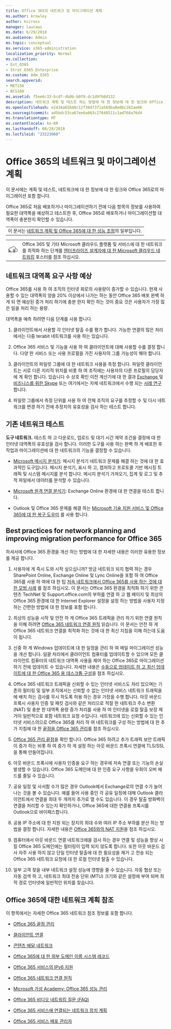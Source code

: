 ```yaml
---
title: Office 365의 네트워크 및 마이그레이션 계획
ms.author: krowley
author: kccross
manager: laurawi
ms.date: 6/29/2018
ms.audience: Admin
ms.topic: conceptual
ms.service: o365-administration
localization_priority: Normal
ms.collection:
- Ent_O365
- Strat_O365_Enterprise
ms.custom: Adm_O365
search.appverid:
- MET150
- BCS160
ms.assetid: f5ee6c33-bcd7-4b0b-b0f8-dc1d9fb8d132
description: 네트워크 계획 및 테스트 하는 방법에 대 한 정보에 대 한 링크와 Office 365로의 마이그레이션 포함 합니다.
ms.openlocfilehash: e2434a65b48c12f38d7371a569ba8e0bc282ae06
ms.sourcegitcommit: ad5bdc53ca67ee6a663c27648511c1ad768a76d4
ms.translationtype: MT
ms.contentlocale: ko-KR
ms.lasthandoff: 08/28/2018
ms.locfileid: "23223060"
---
```

# <a name="network-and-migration-planning-for-office-365"></a>Office 365의 네트워크 및 마이그레이션 계획

이 문서에는 계획 및 테스트, 네트워크에 대 한 정보에 대 한 링크와 Office 365로의 마이그레이션 포함 합니다.
  
Office 365로 처음 배포하거나 마이그레이션하기 전에 다음 항목의 정보를 사용하여 필요한 대역폭을 예상하고 테스트한 후, Office 365로 배포하거나 마이그레이션할 대역폭이 충분한지 확인할 수 있습니다.

||
|:-----|
| 이 문서는 [네트워크 계획 및 Office 365에 대 한 성능 조정](https://aka.ms/tune)의 일부입니다.|

|||
|:-----|:-----|
|![Microsoft 클라우드 네트워킹 엔터프라이즈 설계자 포스터 (영문)에 대 한 참조](media/3094be9f-2407-4fa5-896d-aa66ef7b9bb9.png)|Office 365 및 기타 Microsoft 클라우드 플랫폼 및 서비스에 대 한 네트워크를 최적화 하는 단계를 [엔터프라이즈 설계자에 대 한 Microsoft 클라우드 네트워킹](https://aka.ms/cloudarchnetworking) 포스터를 참조 하십시오. |
   
## <a name="estimate-network-bandwidth-requirements"></a>네트워크 대역폭 요구 사항 예상
<a name="EstimateBandwidthRequirements"> </a>

Office 365를 사용 하 여 조직의 인터넷 회로의 사용량이 증가할 수 있습니다. 현재 사용할 수 있는 대역폭의 양을 20% 이상에서 나가는 하는 동안 Office 365 배포 완벽 하 게 되 면 예상된 증가 처리 하기에 충분 한지 확인 하는 것이 중요 것은 사용자가 가장 많은 일을 처리 하는 용량.
  
대역폭을 예측 하려면 다음 단계를 사용 합니다.
  
1. 클라이언트에서 사용할 각 인터넷 탈출 수를 평가 합니다. 가능한 연결의 많은 처리에서는 다중 terabit 네트워크를 사용 하는 있습니다. 
    
2. Office 365 서비스 및 기능을 사용 하 여 클라이언트에 대해 사용할 수를 결정 합니다. 다양 한 서비스 또는 사용 프로필을 가진 사용자의 그룹 가능성이 해야 합니다.
    
3. 클라이언트의 파일럿 그룹에 대 한 네트워크 사용을 측정 합니다. 파일럿 클라이언트는 서로 다른 지리적 위치를 비롯 하 여 조직에는 사용자의 다른 프로필의 담당자에 게 확인 합니다. 있습니다 수 상호 확인 이전 계산기에 대 한 결과 [Exchange ](https://go.microsoft.com/fwlink/p/?LinkId=321550)및 [비즈니스를 위한 Skype](https://go.microsoft.com/fwlink/p/?LinkId=321551) 또는 여기에서는 자체 네트워크에서 수행 되는 [사례 연구](https://www.microsoft.com/itshowcase/Article/Content/631/Optimizing-network-performance-for-Microsoft-Office-365) 합니다. 
    
4. 파일럿 그룹에서 측정 단위를 사용 하 여 전체 조직의 요구를 추정할 수 및 다시 네트워크를 변경 하기 전에 추정치의 유효성을 검사 하는 테스트 합니다.
    
## <a name="test-your-existing-network"></a>기존 네트워크 테스트
<a name="calculators"> </a>

 **도구 네트워크.** 테스트 하 고 다운로드, 업로드 및 대기 시간 제약 조건을 결정에 대 한 인터넷 대역폭의 유효성을 검사 합니다. 이러한 도구를 사용 하는 완벽 하 게 배포한 후 작업과 마이그레이션에 대 한 네트워크의 기능을 결정할 수 있습니다. 
  
- [Microsoft 메시지 분석기](https://technet.microsoft.com/library/jj649776.aspx): 메시지 분석기 네트워크 문제를 해결 하는 것에 대 한 효과적인 도구입니다. 메시지 분석기, 표시 하 고, 캡처하고 프로토콜 기반 메시징 트래픽 및 시스템 메시지를 분석 합니다. 메시지 분석기 가져오기, 집계 및 로그 및 추적 파일에서 데이터를 분석할 수 있습니다.
    
- [Microsoft 원격 연결 분석기](https://go.microsoft.com/fwlink/p/?LinkId=517243): Exchange Online 환경에 대 한 연결을 테스트 합니다.
    
- Outlook 및 Office 365 문제를 해결 하는 [Microsoft 기술 지원 서비스 및 Office 365에 대 한 복구 도우미](https://diagnostics.office.com/#/Download?env=SOC) 를 사용 합니다. 
    
## <a name="best-practices-for-network-planning-and-improving-migration-performance-for-office-365"></a>Best practices for network planning and improving migration performance for Office 365
<a name="BestPractices"> </a>

하셔서에 Office 365 환경을 개선 하는 방법에 대 한 자세한 내용은 이러한 유용한 정보를 제공 합니다.
  
1. 사용자에 게 즉시 도와 시작 싶으십니까? 방금 네트워크 되지 협력 하는 경우 SharePoint Online, Exchange Online 및 Lync Online을 포함 하 여 Office 365를 사용 하 여에 대 한 팁 [저속 네트워크에서 Office 365를 사용 하는 것에 대 한 모범 사례](https://support.office.com/article/fd16c8d2-4799-4c39-8fd7-045f06640166) 를 참조 하십시오. 이 문서는 Office 365 환경을 최적화 하기 위한 콘텐츠 TechNet 및 Support.office.com의 부하를 연결 하 고 웹 페이지 및 최상의 Office 365 환경에 대 한 Internet Explorer 설정을 설정 하는 방법을 사용자 지정 하는 간편한 방법에 대 한 정보를 포함 합니다. 
    
2. 최상의 성능을 시작 및 안전 하 게 Office 365 트래픽을 관리 하기 위한 연결 원칙을 이해 하려면 [Office 365 네트워크 연결 원칙](https://aka.ms/o365networkingprinciples) 읽습니다. 이 문서는 안전 하 게 Office 365 네트워크 연결을 최적화 하는 것에 대 한 최신 지침을 이해 하는데 도움이 됩니다. 
    
3. 신중 하 게 Windows 업데이트에 대 한 일정을 관리 하 여 메일 마이그레이션 성능을 개선 합니다. 일괄 처리에서 클라이언트 컴퓨터를 업데이트할 수 있으며 모든 클라이언트 컴퓨터의 네트워크 대역폭 사용을 제어 하는 Office 365로 마이그레이션하기 전에 업데이트 수 있습니다. 자세한 내용은 [수동으로 업데이트 하 고 최신 업데이트에 대 한 Office 365 용 데스크톱 구성](https://support.microsoft.com/gp/office-2013-365-update)을 참조 하십시오.
    
4. Office 365 네트워크 트래픽을 신뢰할 수 있는 인터넷 서비스도 처리 있으며는 기존의 필터링 및 일부 조직에서는 신뢰할 수 없는 인터넷 서비스 네트워크 트래픽을에 배치 하는 검사를 무시 하도록 허용 하는 경우 가장을 수행 합니다. 아웃 바운드 프록시 사용자 인증 및 패킷 검사와 같은 처리으로 적절 한 네트워크 주소 변환 (NAT) 및 충분 한 대역폭 용량 증가 처리를 사용 하 여 인터넷을 로컬 탈출 보장 제거이 일반적으로 포함 네트워크 요청 수입니다. 네트워크에 있는 신뢰할 수 있는 인터넷 서비스의으로 Office 365를 처리 하 여 네트워크를 구성 하는 방법에 대 한 추가 지침에 대 한 [끝점을 Office 365 관리](https://support.office.com/article/99cab9d4-ef59-4207-9f2b-3728eb46bf9a)를 참조 하십시오.
    
1. [Office 365 관리 끝점](https://support.office.com/article/99cab9d4-ef59-4207-9f2b-3728eb46bf9a)을 확인 합니다. Office 365 하려고 추가 트래픽 보안 트래픽이 증가 하는 비롯 하 여 증가 하 게 설정 하는 아웃 바운드 프록시 연결에 TLS/SSL을 통해 만들어집니다.
    
2. 아웃 바운드 프록시에 사용자 인증을 요구 하는 경우에 저속 연결 또는 기능의 손실 발생할 수 있습니다. Office 365 도메인에 대 한 인증 요구 사항을 우회이 오버 헤드를 줄일 수 있습니다.
    
3. 공유 일정 및 사서함 수가 많은 경우 Outlook에서 Exchange로의 연결 수가 늘어나는 것을 볼 수 있습니다. 예를 들어 사용 중인 각 공유 일정에 대해 Outlook 클라이언트에서 연결을 최대 두 개까지 추가로 열 수도 있습니다. 이 경우 탈출 방화벽이 연결을 처리할 수 있는지 확인하거나, Office 365에 대한 연결용 프록시를 Outlook으로 바이패스합니다.
    
4. 공용 IP 주소에 대 한 지원 되는 장치의 최대 수와 여러 IP 주소 부하를 분산 하는 방법을 결정 합니다. 자세한 내용은 [Office 365와의 NAT 지원](nat-support-with-office-365.md)을 참조 하십시오.
    
5. 컴퓨터에서 아웃 바운드 연결 네트워크에을 검사 하는 경우 연결 및 성능을 향상 시킬 Office 365 도메인에는 필터링이 입력 되지 않도록 합니다. 또한 아웃 바운드 검사 자주 사용 하지 않고 단일 인터넷 탈출에 대 한 필요성을 제거 고 전송 되는 Office 365 네트워크 요청에 대 한 로컬 인터넷 탈출 수 있습니다.
    
6. 일부 고객 찾을 내부 네트워크 설정 성능에 영향을 줄 수 있습니다. 자동 협상 또는 자동 검색 하 고, 네트워크 최대 전송 단위 (MTU) 크기와 같은 설정에 부여 되며 최적 경로 인터넷에 일반적인 위치를 찾습니다.
    
## <a name="network-planning-reference-for-office-365"></a>Office 365에 대한 네트워크 계획 참조
<a name="NetReference"> </a>

이 항목에서는 자세한 Office 365 네트워크 참조 정보를 포함 합니다.
  
- [Office 365 끝점 관리](https://support.office.com/article/99cab9d4-ef59-4207-9f2b-3728eb46bf9a)
    
- [클라이언트 연결](client-connectivity.md)
    
- [콘텐츠 배달 네트워크](content-delivery-networks.md)
    
- [Office 365에 대 한 외부 도메인 이름 시스템 레코드](external-domain-name-system-records.md)
    
- [Office 365 서비스의 IPv6 지원](ipv6-support.md)
    
- [Office 365 네트워크 연결 원칙](https://aka.ms/o365networkingprinciples)
    
- [Microsoft 가상 Academy: Office 365 성능 관리](https://mva.microsoft.com/en-us/training-courses/office-365-performance-management-8416)
    
- [Office 365 비디오 네트워킹 질문 (FAQ)](office-365-video-networking-faq.md)
    
- [Office 365 서비스에 연결되는 네트워크 장치 계획](plan-for-network-devices.md)
    
- [Office 365 서비스 배포 관리자](deployment-advisors-for-office-365.md)
    

